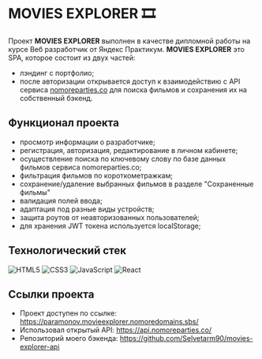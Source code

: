 # MOVIES EXPLORER 🎞

 Проект **MOVIES EXPLORER** выполнен в качестве дипломной работы на курсе Веб разработчик от Яндекс Практикум. **MOVIES EXPLORER** это SPA, которое состоит из двух частей:
- лэндинг с портфолио;
- после авторизации открывается доступ к взаимодействию с API сервиса [nomoreparties.co](https://api.nomoreparties.co/) для поиска фильмов и сохранения их на собственный бэкенд.


## Функционал проекта

- просмотр информации о разработчике;
- регистрация, авторизация, редактирование в личном кабинете;
- осуществление поиска по ключевому слову по базе данных фильмов сервиса nomoreparties.co;
- фильтрация фильмов по короткометражкам;
- сохранение/удаление выбранных фильмов в разделе "Сохраненные фильмы"
- валидация полей ввода;
- адаптация под разные виды устройств;
- защита роутов от неавторизованных пользователей;
- для хранения JWT токена используется localStorage;



## Технологический стек

![HTML5](https://img.shields.io/badge/html5-%23E34F26.svg?style=for-the-badge&logo=html5&logoColor=white)
![CSS3](https://img.shields.io/badge/css3-%231572B6.svg?style=for-the-badge&logo=css3&logoColor=white)
![JavaScript](https://img.shields.io/badge/javascript-%23323330.svg?style=for-the-badge&logo=javascript&logoColor=%23F7DF1E)
![React](https://img.shields.io/badge/react-%2320232a.svg?style=for-the-badge&logo=react&logoColor=%2361DAFB)


## Ссылки проекта

- Проект доступен по ссылке: https://paramonov.movieexplorer.nomoredomains.sbs/
- Использовал открытый API: https://api.nomoreparties.co/
- Репозиторий моего бэкенда: https://github.com/Selvetarm90/movies-explorer-api
